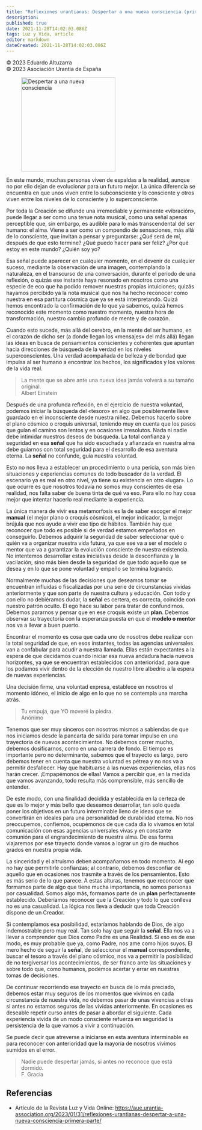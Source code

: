 ```yaml
---
title: "Reflexiones urantianas: Despertar a una nueva consciencia (primera parte)"
description: 
published: true
date: 2021-11-28T14:02:03.086Z
tags: Luz y Vida, article
editor: markdown
dateCreated: 2021-11-28T14:02:03.086Z
---
```


<p class="v-card v-sheet theme--light grey lighten-3 px-2">© 2023 Eduardo Altuzarra<br>© 2023 Asociación Urantia de España</p>

<figure id="Figure_11" class="image urantiapedia image-style-align-left">
<img src="../../../output/wikijs/image/article/Luz_y_Vida/LyV_2023_02/Mi-parrafo-favorito.jpg" alt="Despertar a una nueva consciencia" width="250">
</figure>

En este mundo, muchas personas viven de espaldas a la realidad, aunque no por ello dejan de evolucionar para un futuro mejor. La única diferencia se encuentra en que unos viven entre lo subconsciente y lo consciente y otros viven entre los niveles de lo consciente y lo superconsciente.

Por toda la Creación se difunde una irremediable y permanente «vibración», puede llegar a ser como una tenue nota musical, como una señal apenas perceptible que, sin embargo, es audible para lo más transcendental del ser humano: el alma. Viene a ser como un compendio de sensaciones, más allá de lo consciente, que invitan a pensar y preguntarse: ¿Qué será de mí, después de que esto termine? ¿Qué puedo hacer para ser feliz? ¿Por qué estoy en este mundo? ¿Quién soy yo?

Esa señal puede aparecer en cualquier momento, en el devenir de cualquier suceso, mediante la observación de una imagen, contemplando la naturaleza, en el transcurso de una conversación, durante el periodo de una reflexión, o quizás ese instante haya resonado en nosotros como una especie de eco que ha podido remover nuestras propias intuiciones; quizás hayamos percibido ya la nota musical que nos ha hecho reconocer como nuestra en esa partitura cósmica que ya se está interpretando. Quizá hemos encontrado la confirmación de lo que ya sabemos, quizá hemos reconocido este momento como nuestro momento, nuestra hora de transformación, nuestro cambio profundo de mente y de corazón.

Cuando esto sucede, más allá del cerebro, en la mente del ser humano, en el corazón de dicho ser (a donde llegan los «mensajes» del más allá) llegan las ideas en busca de pensamientos conscientes y coherentes que apuntan hacia direcciones de búsqueda de la verdad en los niveles superconscientes. Una verdad acompañada de belleza y de bondad que impulsa al ser humano a encontrar los hechos, los significados y los valores de la vida real.

> La mente que se abre ante una nueva idea jamás volverá a su tamaño original.  
> Albert Einstein

Después de una profunda reflexión, en el ejercicio de nuestra voluntad, podemos iniciar la búsqueda del «tesoro» en algo que posiblemente lleve guardado en el inconsciente desde nuestra niñez. Debemos hacerlo sobre el plano cósmico o croquis universal, teniendo muy en cuenta que los pasos que guían el camino son lentos y en ocasiones irresolutos. Nada ni nadie debe intimidar nuestros deseos de búsqueda. La total confianza y seguridad en esa **señal** que ha sido escuchada y afianzada en nuestra alma debe guiarnos con total seguridad para el desarrollo de esa aventura eterna. La **señal** no confunde, guía nuestra voluntad.

Esto no nos lleva a establecer un procedimiento o una pericia, son más bien situaciones y experiencias comunes de todo buscador de la verdad. El escenario ya es real en otro nivel, ya tiene su existencia en otro «lugar». Lo que ocurre es que nosotros todavía no somos muy conscientes de esa realidad, nos falta saber de buena tinta de qué va eso. Para ello no hay cosa mejor que intentar hacerlo real mediante la experiencia.

La única manera de vivir esa metamorfosis es la de saber escoger el mejor **manual** (el mejor plano o croquis cósmico), el mejor indicador, la mejor brújula que nos ayude a vivir ese tipo de hábitos. También hay que reconocer que todo es posible si de verdad estamos empeñados en conseguirlo. Debemos adquirir la seguridad de saber seleccionar qué o quién va a organizar nuestra vida futura, ya que ese va a ser el modelo o mentor que va a garantizar la evolución consciente de nuestra existencia. No intentemos desarrollar estas iniciativas desde la desconfianza y la vacilación, sino más bien desde la seguridad de que todo aquello que se desea y en lo que se pone voluntad y empeño se termina logrando.

Normalmente muchas de las decisiones que deseamos tomar se encuentran influidas o fiscalizadas por una serie de circunstancias vividas anteriormente y que son parte de nuestra cultura y educación. Con todo y con ello no debiéramos dudar, la **señal** es certera, es correcta, coincide con nuestro patrón oculto. El ego hace su labor para tratar de confundirnos. Debemos pararnos y pensar que en ese croquis existe un **plan**. Debemos observar su trayectoria con la esperanza puesta en que el **modelo o mentor** nos va a llevar a buen puerto.

Encontrar el momento es cosa que cada uno de nosotros debe realizar con la total seguridad de que, en esos instantes, todas las agencias universales van a confabular para acudir a nuestra llamada. Ellas están expectantes a la espera de que decidamos cuando iniciar esa nueva andadura hacia nuevos horizontes, ya que se encuentran establecidos con anterioridad, para que los podamos vivir dentro de la elección de nuestro libre albedrío a la espera de nuevas experiencias.

Una decisión firme, una voluntad expresa, establece en nosotros el momento idóneo, el inicio de algo en lo que no se contempla una marcha atrás.

> Tu empuja, que YO moveré la piedra.  
> Anónimo

Tenemos que ser muy sinceros con nosotros mismos a sabiendas de que nos iniciamos desde la pancarta de salida para tomar impulso en una trayectoria de nuevos acontecimientos. No debemos correr mucho, debemos dosificarnos, como en una carrera de fondo. El tiempo es importante pero no determinante, sabemos que el trayecto es largo, pero debemos tener en cuenta que nuestra voluntad es pétrea y no nos va a permitir desfallecer. Hay que habituarse a las nuevas experiencias, ellas nos harán crecer. ¡Empapémonos de ellas! Vamos a percibir que, en la medida que vamos avanzando, todo resulta más comprensible, más sencillo de entender.

De este modo, con una finalidad decidida y establecida en la certeza de que es lo mejor y más bello que deseamos desarrollar, tan solo queda poner los objetivos en un futuro interminable lleno de ideas que se convertirán en ideales para una personalidad de durabilidad eterna. No nos preocupemos, confiemos, ocupémonos de que cada día lo vivamos en total comunicación con esas agencias universales vivas y en constante comunión para el engrandecimiento de nuestra alma. De esa forma viajaremos por ese trayecto donde vamos a lograr un giro de muchos grados en nuestra propia vida.

La sinceridad y el altruismo deben acompañarnos en todo momento. Al ego no hay que permitirle confianzas; al contrario, debemos desconfiar de aquello que en ocasiones nos trasmite a través de los pensamientos. Esto es más serio de lo que parece. A estas alturas, tenemos que reconocer que formamos parte de algo que tiene mucha importancia, no somos personas por casualidad. Somos algo más, formamos parte de un **plan** perfectamente establecido. Deberíamos reconocer que la Creación y todo lo que conlleva no es una casualidad. La lógica nos lleva a deducir que toda Creación dispone de un Creador.

Si contemplamos esa posibilidad, estaríamos hablando de Dios, de algo indemostrable pero muy real. Tan solo hay que seguir la **señal**. Ella nos va a llevar a comprender que Dios como Padre es una Realidad. Si eso es de ese modo, es muy probable que ya, como Padre, nos ame como hijos suyos. El mero hecho de seguir la **seña**l, de seleccionar el **manual** correspondiente, buscar el tesoro a través del plano cósmico, nos va a permitir la posibilidad de no tergiversar los acontecimientos, de ser franco ante las situaciones y sobre todo que, como humanos, podemos acertar y errar en nuestras tomas de decisiones.

De continuar recorriendo ese trayecto en busca de lo más preciado, debemos estar muy seguros de los momentos que vivimos en cada circunstancia de nuestra vida, no debemos pasar de unas vivencias a otras si antes no estamos seguros de las vividas anteriormente. En ocasiones es deseable repetir curso antes de pasar a abordar el siguiente. Cada experiencia vivida de un modo consciente refuerza en seguridad la persistencia de la que vamos a vivir a continuación.

Se puede decir que atreverse a iniciarse en esta aventura interminable es para reconocer con anterioridad que la mayoría de nosotros vivimos sumidos en el error.

> Nadie puede despertar jamás, si antes no reconoce que está dormido.  
> F. Gracia

## Referencias

- Artículo de la Revista Luz y Vida Online: https://aue.urantia-association.org/2023/01/31/reflexiones-urantianas-despertar-a-una-nueva-consciencia-primera-parte/